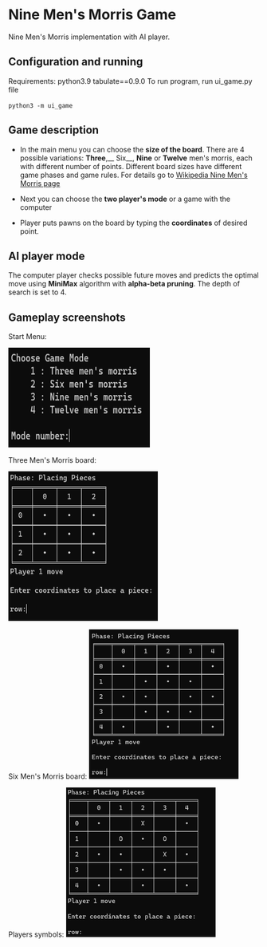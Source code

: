 # Nine Men's Morris Game
Nine Men's Morris implementation with AI player.
## Configuration and running
Requirements:
    python3.9
    tabulate==0.9.0
To run program, run ui_game.py file

`python3 -m ui_game`

## Game description
* In the main menu you can choose the __size of the board__. There are 4 possible variations: __Three__,__ Six__, __Nine__ or __Twelve__ men's morris, each with different number of points. Different board sizes have different game phases and game rules. For details go to [Wikipedia Nine Men's Morris page](https://en.wikipedia.org/wiki/Nine_men%27s_morris)

* Next you can choose the __two player's mode__ or a game with the computer

* Player puts pawns on the board by typing the __coordinates__ of desired point.

## AI player mode
The computer player checks possible future moves and predicts the optimal move using __MiniMax__ algorithm with  __alpha-beta pruning__. The depth of search is set to 4.
## Gameplay screenshots
Start Menu:

<img src="img/menu_start.png" width="284" height = "200"/>

Three Men's Morris board:

<img src="img/three_mills.png" width="300" height = "300"/>

Six Men's Morris board:
<img src="img/six_mills.png" width="300" height = "300"/>

Players symbols:
<img src="img/player_symbols.png" width="300" height = "300"/>
